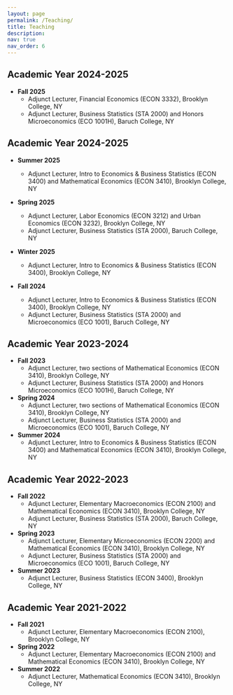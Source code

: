```yaml
---
layout: page
permalink: /Teaching/
title: Teaching
description:
nav: true
nav_order: 6
---
```


## Academic Year 2024-2025
- **Fall 2025**
  - Adjunct Lecturer, Financial Economics (ECON 3332), Brooklyn College, NY
  - Adjunct Lecturer, Business Statistics (STA 2000) and Honors Microeconomics (ECO 1001H), Baruch College, NY
    
## Academic Year 2024-2025
- **Summer 2025**
  - Adjunct Lecturer, Intro to Economics & Business Statistics (ECON 3400) and Mathematical Economics (ECON 3410), Brooklyn College, NY
    
- **Spring 2025**
  - Adjunct Lecturer, Labor Economics (ECON 3212) and Urban Economics (ECON 3232), Brooklyn College, NY
  - Adjunct Lecturer, Business Statistics (STA 2000), Baruch College, NY
    
- **Winter 2025**
  - Adjunct Lecturer, Intro to Economics & Business Statistics (ECON 3400), Brooklyn College, NY

- **Fall 2024**
  - Adjunct Lecturer, Intro to Economics & Business Statistics (ECON 3400), Brooklyn College, NY
  - Adjunct Lecturer, Business Statistics (STA 2000) and Microeconomics (ECO 1001), Baruch College, NY

## Academic Year 2023-2024

- **Fall 2023**
  - Adjunct Lecturer, two sections of Mathematical Economics (ECON 3410), Brooklyn College, NY
  - Adjunct Lecturer, Business Statistics (STA 2000) and Honors Microeconomics (ECO 1001H), Baruch College, NY
- **Spring 2024**
  - Adjunct Lecturer, two sections of Mathematical Economics (ECON 3410), Brooklyn College, NY
  - Adjunct Lecturer, Business Statistics (STA 2000) and Microeconomics (ECO 1001), Baruch College, NY
- **Summer 2024**
  - Adjunct Lecturer, Intro to Economics & Business Statistics (ECON 3400) and Mathematical Economics (ECON 3410), Brooklyn College, NY

## Academic Year 2022-2023

- **Fall 2022**
  - Adjunct Lecturer, Elementary Macroeconomics (ECON 2100) and Mathematical Economics (ECON 3410), Brooklyn College, NY
  - Adjunct Lecturer, Business Statistics (STA 2000), Baruch College, NY
- **Spring 2023**
  - Adjunct Lecturer, Elementary Microeconomics (ECON 2200) and Mathematical Economics (ECON 3410), Brooklyn College, NY
  - Adjunct Lecturer, Business Statistics (STA 2000) and Microeconomics (ECO 1001), Baruch College, NY
- **Summer 2023**
  - Adjunct Lecturer, Business Statistics (ECON 3400), Brooklyn College, NY

## Academic Year 2021-2022

- **Fall 2021**
  - Adjunct Lecturer, Elementary Macroeconomics (ECON 2100), Brooklyn College, NY
- **Spring 2022**
  - Adjunct Lecturer, Elementary Macroeconomics (ECON 2100) and Mathematical Economics (ECON 3410), Brooklyn College, NY
- **Summer 2022**
  - Adjunct Lecturer, Mathematical Economics (ECON 3410), Brooklyn College, NY
